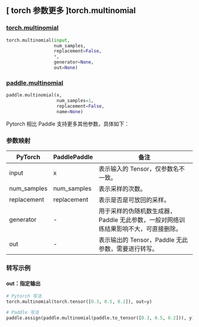 ## [ torch 参数更多 ]torch.multinomial
### [torch.multinomial](https://pytorch.org/docs/stable/generated/torch.multinomial.html#torch.multinomial)
```python
torch.multinomial(input,
                  num_samples,
                  replacement=False,
                  *,
                  generator=None,
                  out=None)
```
### [paddle.multinomial](https://www.paddlepaddle.org.cn/documentation/docs/zh/api/paddle/multinomial_cn.html)
```python
paddle.multinomial(x,
                   num_samples=1,
                   replacement=False,
                   name=None)
```

Pytorch 相比 Paddle 支持更多其他参数，具体如下：
### 参数映射
| PyTorch       | PaddlePaddle | 备注                                                   |
| ------------- | ------------ | ------------------------------------------------------ |
|  input              |  x           | 表示输入的 Tensor，仅参数名不一致。  |
| num_samples         | num_samples  | 表示采样的次数。                                     |
| replacement         | replacement  | 表示是否是可放回的采样。                                     |
| generator           | -            | 用于采样的伪随机数生成器，Paddle 无此参数，一般对网络训练结果影响不大，可直接删除。      |
|  out                | -            | 表示输出的 Tensor，Paddle 无此参数，需要进行转写。    |


### 转写示例
#### out：指定输出
```python
# Pytorch 写法
torch.multinomial(torch.tensor([0.3, 0.5, 0.2]), out=y)

# Paddle 写法
paddle.assign(paddle.multinomial(paddle.to_tensor([0.3, 0.5, 0.2])), y)
```
```
